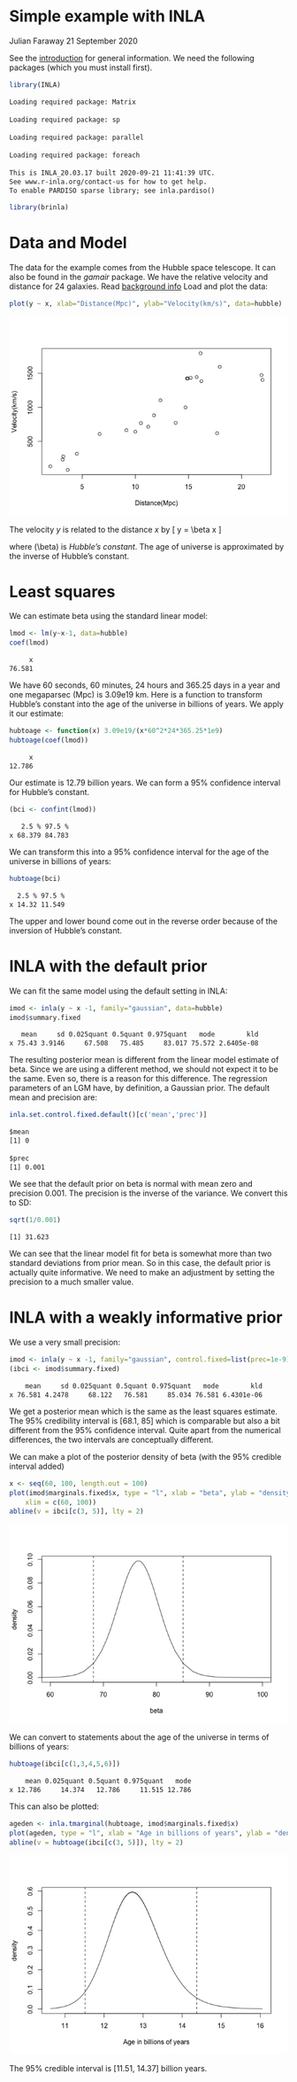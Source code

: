 Simple example with INLA
================
Julian Faraway
21 September 2020

See the [introduction](index.md) for general information. We need the
following packages (which you must install first).

``` r
library(INLA)
```

    Loading required package: Matrix

    Loading required package: sp

    Loading required package: parallel

    Loading required package: foreach

    This is INLA_20.03.17 built 2020-09-21 11:41:39 UTC.
    See www.r-inla.org/contact-us for how to get help.
    To enable PARDISO sparse library; see inla.pardiso()

``` r
library(brinla)
```

# Data and Model

The data for the example comes from the Hubble space telescope. It can
also be found in the *gamair* package. We have the relative velocity and
distance for 24 galaxies. Read [background
info](http://www.space.com/25179-hubble-constant.html) Load and plot the
data:

``` r
plot(y ~ x, xlab="Distance(Mpc)", ylab="Velocity(km/s)", data=hubble)
```

![](figs/hub1-1.png)<!-- -->

The velocity *y* is related to the distance *x* by \[
y = \beta x
\]

where \(\beta\) is *Hubble’s constant*. The age of universe is
approximated by the inverse of Hubble’s constant.

# Least squares

We can estimate beta using the standard linear model:

``` r
lmod <- lm(y~x-1, data=hubble)
coef(lmod)
```

``` 
     x 
76.581 
```

We have 60 seconds, 60 minutes, 24 hours and 365.25 days in a year and
one megaparsec (Mpc) is 3.09e19 km. Here is a function to transform
Hubble’s constant into the age of the universe in billions of years. We
apply it our estimate:

``` r
hubtoage <- function(x) 3.09e19/(x*60^2*24*365.25*1e9)
hubtoage(coef(lmod))
```

``` 
     x 
12.786 
```

Our estimate is 12.79 billion years. We can form a 95% confidence
interval for Hubble’s constant.

``` r
(bci <- confint(lmod))
```

``` 
   2.5 % 97.5 %
x 68.379 84.783
```

We can transform this into a 95% confidence interval for the age of the
universe in billions of years:

``` r
hubtoage(bci)
```

``` 
  2.5 % 97.5 %
x 14.32 11.549
```

The upper and lower bound come out in the reverse order because of the
inversion of Hubble’s constant.

# INLA with the default prior

We can fit the same model using the default setting in INLA:

``` r
imod <- inla(y ~ x -1, family="gaussian", data=hubble)
imod$summary.fixed
```

``` 
   mean     sd 0.025quant 0.5quant 0.975quant   mode        kld
x 75.43 3.9146     67.508   75.485     83.017 75.572 2.6405e-08
```

The resulting posterior mean is different from the linear model estimate
of beta. Since we are using a different method, we should not expect it
to be the same. Even so, there is a reason for this difference. The
regression parameters of an LGM have, by definition, a Gaussian prior.
The default mean and precision are:

``` r
inla.set.control.fixed.default()[c('mean','prec')]
```

    $mean
    [1] 0
    
    $prec
    [1] 0.001

We see that the default prior on beta is normal with mean zero and
precision 0.001. The precision is the inverse of the variance. We
convert this to SD:

``` r
sqrt(1/0.001)
```

    [1] 31.623

We can see that the linear model fit for beta is somewhat more than two
standard deviations from prior mean. So in this case, the default prior
is actually quite informative. We need to make an adjustment by setting
the precision to a much smaller value.

# INLA with a weakly informative prior

We use a very small precision:

``` r
imod <- inla(y ~ x -1, family="gaussian", control.fixed=list(prec=1e-9), data=hubble)
(ibci <- imod$summary.fixed)
```

``` 
    mean     sd 0.025quant 0.5quant 0.975quant   mode        kld
x 76.581 4.2478     68.122   76.581     85.034 76.581 6.4301e-06
```

We get a posterior mean which is the same as the least squares estimate.
The 95% credibility interval is \[68.1, 85\] which is comparable but
also a bit different from the 95% confidence interval. Quite apart from
the numerical differences, the two intervals are conceptually different.

We can make a plot of the posterior density of beta (with the 95%
credible interval added)

``` r
x <- seq(60, 100, length.out = 100)
plot(imod$marginals.fixed$x, type = "l", xlab = "beta", ylab = "density", 
    xlim = c(60, 100))
abline(v = ibci[c(3, 5)], lty = 2)
```

![](figs/hubpost-1.png)<!-- -->

We can convert to statements about the age of the universe in terms of
billions of years:

``` r
hubtoage(ibci[c(1,3,4,5,6)])
```

``` 
    mean 0.025quant 0.5quant 0.975quant   mode
x 12.786     14.374   12.786     11.515 12.786
```

This can also be plotted:

``` r
ageden <- inla.tmarginal(hubtoage, imod$marginals.fixed$x)
plot(ageden, type = "l", xlab = "Age in billions of years", ylab = "density")
abline(v = hubtoage(ibci[c(3, 5)]), lty = 2)
```

![](figs/hubci-1.png)<!-- -->

The 95% credible interval is \[11.51, 14.37\] billion years.
